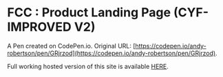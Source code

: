 # FCC : Product Landing Page (CYF-IMPROVED V2)

A Pen created on CodePen.io. Original URL: [https://codepen.io/andy-robertson/pen/GRjrzod](https://codepen.io/andy-robertson/pen/GRjrzod).

Full working hosted version of this site is available [HERE](https://github.com/Andy-Robertson/product-landing-page).

